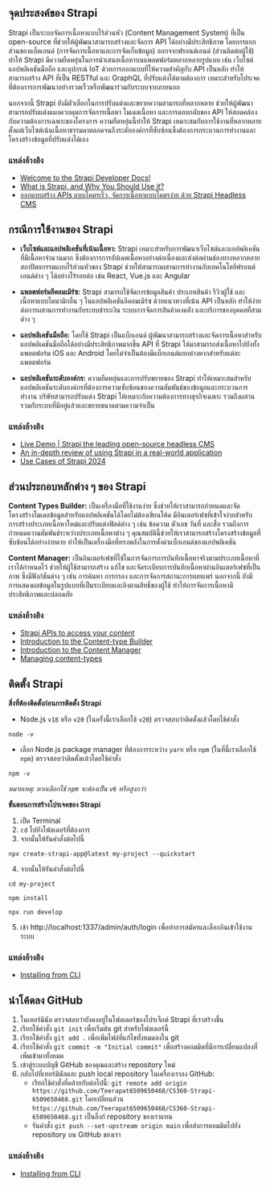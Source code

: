 ## จุดประสงค์ของ Strapi
Strapi เป็นระบบจัดการเนื้อหาแบบไร้ส่วนหัว (Content Management System) ที่เป็น open-source ที่ช่วยให้ผู้พัฒนาสามารถสร้างและจัดการ API ได้อย่างมีประสิทธิภาพ โดยการแยกส่วนของแบ็คเอนด์ (การจัดการเนื้อหาและการจัดเก็บข้อมูล) ออกจากฟรอนต์เอนด์ (ส่วนติดต่อผู้ใช้) ทำให้ Strapi มีความยืดหยุ่นในการนำเสนอเนื้อหาบนแพลตฟอร์มหลากหลายรูปแบบ เช่น เว็บไซต์ แอปพลิเคชันมือถือ และอุปกรณ์ IoT ด้วยการออกแบบที่ให้ความสำคัญกับ API เป็นหลัก ทำให้สามารถสร้าง API ที่เป็น RESTful และ GraphQL ที่ปรับแต่งได้ตามต้องการ เหมาะสำหรับโปรเจคที่ต้องการการพัฒนาอย่างรวดเร็วหรือพัฒนาร่วมกับระบบจากภายนอก

นอกจากนี้ Strapi ยังมีตัวเลือกในการปรับแต่งและขยายความสามารถที่หลากหลาย ช่วยให้ผู้พัฒนาสามารถปรับแต่งแผงควบคุมการจัดการเนื้อหา โมเดลเนื้อหา และการตอบกลับของ API ให้สอดคล้องกับความต้องการเฉพาะของโครงการ ความยืดหยุ่นนี้ทำให้ Strapi เหมาะสมกับการใช้งานที่หลากหลาย ตั้งแต่เว็บไซต์เน้นเนื้อหาธรรมดาตลอดจนถึงระดับองค์กรที่ซับซ้อนซึ่งต้องการกระบวนการทำงานและโครงสร้างข้อมูลที่ปรับแต่งได้เอง
### แหล่งอ้างอิง
- [Welcome to the Strapi Developer Docs!](https://docs.strapi.io/dev-docs/intro)<br>
- [What is Strapi, and Why You Should Use it?](https://radixweb.com/blog/what-is-strapi)<br>
- [ออกแบบสร้าง APIs แบบโคตรเร็ว, จัดการเนื้อหาแบบโคตรง่าย ด้วย Strapi Headless CMS](
https://medium.com/@themaxaboy/%E0%B8%AD%E0%B8%AD%E0%B8%81%E0%B9%81%E0%B8%9A%E0%B8%9A%E0%B8%AA%E0%B8%A3%E0%B9%89%E0%B8%B2%E0%B8%87-apis-%E0%B9%81%E0%B8%9A%E0%B8%9A%E0%B9%82%E0%B8%84%E0%B8%95%E0%B8%A3%E0%B9%80%E0%B8%A3%E0%B9%87%E0%B8%A7-%E0%B8%88%E0%B8%B1%E0%B8%94%E0%B8%81%E0%B8%B2%E0%B8%A3%E0%B9%80%E0%B8%99%E0%B8%B7%E0%B9%89%E0%B8%AD%E0%B8%AB%E0%B8%B2%E0%B9%81%E0%B8%9A%E0%B8%9A%E0%B9%82%E0%B8%84%E0%B8%95%E0%B8%A3%E0%B8%87%E0%B9%88%E0%B8%B2%E0%B8%A2-%E0%B8%94%E0%B9%89%E0%B8%A7%E0%B8%A2-strapi-headless-cms-da907437040)

## กรณีการใช้งานของ Strapi
- **เว็บไซต์และแอปพลิเคชันที่เน้นเนื้อหา:** Strapi เหมาะสำหรับการพัฒนาเว็บไซต์และแอปพลิเคชันที่มีเนื้อหาจำนวนมาก ซึ่งต้องการการอัปเดตเนื้อหาอย่างต่อเนื่องและส่งต่อผ่านช่องทางหลากหลาย สถาปัตยกรรมแบบไร้ส่วนหัวของ Strapi ช่วยให้สามารถผสานการทำงานกับเทคโนโลยีฟรอนต์เอนด์ต่าง ๆ ได้อย่างไร้รอยต่อ เช่น React, Vue.js และ Angular

- **แพลตฟอร์มอีคอมเมิร์ซ:** Strapi สามารถใช้จัดการข้อมูลสินค้า ประเภทสินค้า รีวิวผู้ใช้ และเนื้อหาแบบไดนามิกอื่น ๆ ในแอปพลิเคชันอีคอมเมิร์ซ ด้วยแนวทางที่เน้น API เป็นหลัก ทำให้ง่ายต่อการผสานการทำงานกับระบบชำระเงิน ระบบการจัดการสินค้าคงคลัง และบริการของบุคคลที่สามต่าง ๆ

- **แอปพลิเคชันมือถือ:** โดยใช้ Strapi เป็นแบ็กเอนด์ ผู้พัฒนาสามารถสร้างและจัดการเนื้อหาสำหรับแอปพลิเคชันมือถือได้อย่างมีประสิทธิภาพมากขึ้น API ที่ Strapi ให้มาสามารถส่งเนื้อหาไปยังทั้งแพลตฟอร์ม iOS และ Android โดยไม่จำเป็นต้องมีแบ็กเอนด์แยกต่างหากสำหรับแต่ละแพลตฟอร์ม

- **แอปพลิเคชันระดับองค์กร:** ความยืดหยุ่นและการปรับขยายของ Strapi ทำให้เหมาะสมสำหรับแอปพลิเคชันระดับองค์กรที่ต้องการความซับซ้อนของความสัมพันธ์ของข้อมูลและกระบวนการทำงาน บริษัทสามารถปรับแต่ง Strapi ให้เหมาะกับความต้องการทางธุรกิจเฉพาะ รวมถึงผสานรวมกับระบบที่มีอยู่แล้วและขยายขนาดตามความจำเป็น
### แหล่งอ้างอิง
- [Live Demo | Strapi the leading open-source headless CMS](https://strapi.io/demo)<br>
- [An in-depth review of using Strapi in a real-world application](https://levelup.gitconnected.com/should-i-use-strapi-on-my-next-project-ec2daa7df11c)<br>
- [Use Cases of Strapi 2024](https://levelup.gitconnected.com/should-i-use-strapi-on-my-next-project-ec2daa7df11c)

## ส่วนประกอบหลักต่าง ๆ ของ Strapi

**Content Types Builder:** เป็นเครื่องมือที่ใช้งานง่าย ซึ่งช่วยให้เราสามารถกำหนดและจัดโครงสร้างโมเดลข้อมูลสำหรับแอปพลิเคชันได้โดยไม่ต้องเขียนโค้ด มีอินเตอร์เฟซที่เข้าใจง่ายสำหรับการสร้างประเภทเนื้อหาใหม่และปรับแต่งฟิลด์ต่าง ๆ เช่น ข้อความ ตัวเลข วันที่ และสื่อ รวมถึงการกำหนดความสัมพันธ์ระหว่างประเภทเนื้อหาต่าง ๆ คุณสมบัตินี้ช่วยให้เราสามารถสร้างโครงสร้างข้อมูลที่ซับซ้อนได้อย่างง่ายดาย ทำให้เป็นเครื่องมือที่ทรงพลังในการตั้งค่าแบ็กเอนด์ของแอปพลิเคชัน

**Content Manager:** เป็นอินเตอร์เฟซที่ใช้ในการจัดการการบันทึกเนื้อหาจริงตามประเภทเนื้อหาที่เราได้กำหนดไว้ ช่วยให้ผู้ใช้สามารถสร้าง แก้ไข และจัดระเบียบการบันทึกเนื้อหาผ่านอินเตอร์เฟซที่เป็นภาพ ซึ่งมีฟังก์ชันต่าง ๆ เช่น การค้นหา การกรอง และการจัดการสถานะการเผยแพร่ นอกจากนี้ ยังมีการแสดงผลข้อมูลในรูปแบบที่เป็นระเบียบและอิงตามสิทธิ์ของผู้ใช้ ทำให้การจัดการเนื้อหามีประสิทธิภาพและปลอดภัย

### แหล่งอ้างอิง
- [Strapi APIs to access your content](https://docs.strapi.io/dev-docs/api/content-api)<br>
- [Introduction to the Content-type Builder](https://docs.strapi.io/user-docs/content-type-builder)<br>
- [Introduction to the Content Manager](https://docs.strapi.io/user-docs/content-manager)<br>
- [Managing content-types](https://docs.strapi.io/user-docs/content-type-builder/managing-content-types)<br>

## ติดตั้ง Strapi
**สิ่งที่ต้องติดตั้งก่อนการติดตั้ง Strapi**
- Node.js `v18` หรือ `v20` (ในครั้งนี้เราเลือกใช้ `v20`) ตรวจสอบว่าติดตั้งแล้วโดยใช้คำสั่ง
```
node -v
```
- เลือก Node.js package manager ที่ต้องการระหว่าง `yarn` หรือ `npm` (ในที่นี้เราเลือกใช้ `npm`) ตรวจสอบว่าติดตั้งแล้วโดยใช้คำสั่ง
```
npm -v
```
*หมายเหตุ: หากเลือกใช้ `npm` จะต้องเป็น `v6` หรือสูงกว่า*

**ขั้นตอนการสร้างโปรเจคของ Strapi**
1. เปืด Terminal
2. `cd` ไปยังโฟลเดอร์ที่ต้องการ
3. จากนั้นให้รันคำสั่งต่อไปนี้
```
npx create-strapi-app@latest my-project --quickstart
```
4. จากนั้นให้รันคำสั่งต่อไปนี้<br>
```
cd my-project
```

```
npm install
```

```
npx run develop
```
5. เข้า http://localhost:1337/admin/auth/login เพื่อทำการสมัครและล็อกอินเข้าใช้งานระบบ
### แหล่งอ้างอิง
- [Installing from CLI](https://docs.strapi.io/dev-docs/installation/cli)

## นำโค้ดลง GitHub
1. ในเทอร์มินัล ตรวจสอบว่ายังคงอยู่ในโฟลเดอร์ของโปรเจ็กต์ Strapi ที่เราสร้างขึ้น
2. เรียกใช้คำสั่ง `git init` เพื่อเริ่มต้น git สำหรับโฟลเดอร์นี้
3. เรียกใช้คำสั่ง `git add .` เพื่อเพิ่มไฟล์ที่แก้ไขทั้งหมดลงใน git
4. เรียกใช้คำสั่ง `git commit -m "Initial commit"` เพื่อสร้างคอมมิตที่มีการเปลี่ยนแปลงที่เพิ่มเข้ามาทั้งหมด
5. เข้าสู่ระบบบัญชี GitHub ของคุณและสร้าง repository ใหม่
6. กลับไปที่เทอร์มินัลและ push local repository ในเครื่องเราลง GitHub:
   - เรียกใช้คำสั่งที่คล้ายกับต่อไปนี้: `git remote add origin https://github.com/Teerapat6509650468/CS360-Strapi-6509650468.git` โดยเปลี่ยนส่วน `https://github.com/Teerapat6509650468/CS360-Strapi-6509650468.git` เป็นลิ้งก์ repository ของเราแทน
   - รันคำสั่ง `git push --set-upstream origin main` เพื่อส่งการคอมมิตไปยัง repository บน GitHub ของเรา
  
### แหล่งอ้างอิง
- [Installing from CLI](https://docs.strapi.io/dev-docs/installation/cli)
